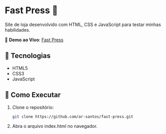 # Fast Press 🛒

Site de loja desenvolvido com HTML, CSS e JavaScript para testar minhas habilidades.

🔗 **Demo ao Vivo**: [Fast Press](https://ar-santos.github.io/fast-press/)

## 🚀 Tecnologias
- HTML5
- CSS3
- JavaScript

## 📌 Como Executar
1. Clone o repositório:
   ```bash
   git clone https://github.com/ar-santos/fast-press.git

2. Abra o arquivo index.html no navegador.

